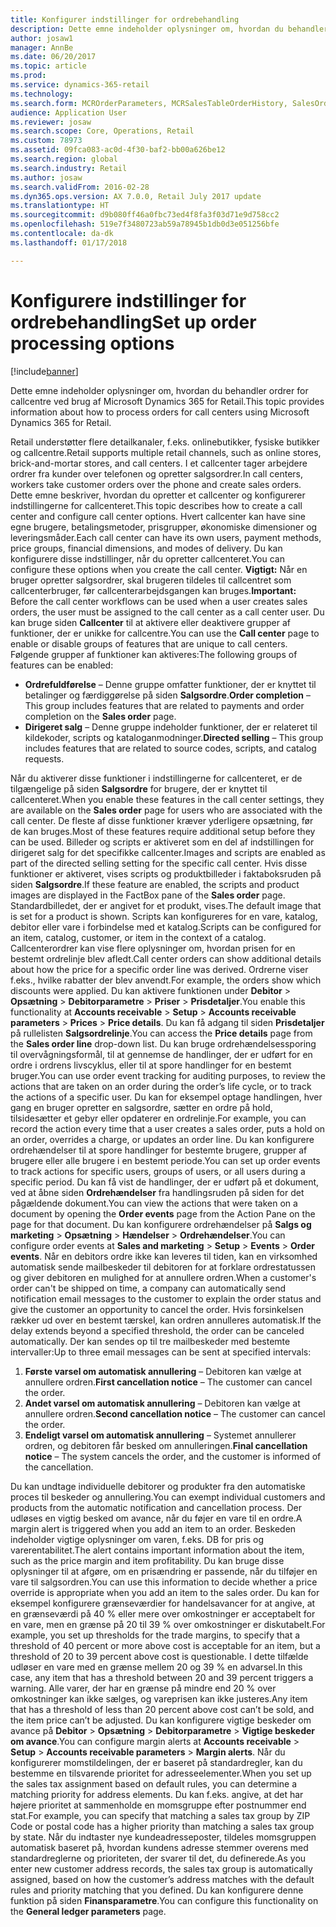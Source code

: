 ```yaml
---
title: Konfigurer indstillinger for ordrebehandling
description: Dette emne indeholder oplysninger om, hvordan du behandler ordrer for callcentre ved brug af Microsoft Dynamics 365 for Retail.
author: josaw1
manager: AnnBe
ms.date: 06/20/2017
ms.topic: article
ms.prod: 
ms.service: dynamics-365-retail
ms.technology: 
ms.search.form: MCROrderParameters, MCRSalesTableOrderHistory, SalesOrderProcessingWorkspace
audience: Application User
ms.reviewer: josaw
ms.search.scope: Core, Operations, Retail
ms.custom: 78973
ms.assetid: 09fca083-ac0d-4f30-baf2-bb00a626be12
ms.search.region: global
ms.search.industry: Retail
ms.author: josaw
ms.search.validFrom: 2016-02-28
ms.dyn365.ops.version: AX 7.0.0, Retail July 2017 update
ms.translationtype: HT
ms.sourcegitcommit: d9b080ff46a0fbc73ed4f8fa3f03d71e9d758cc2
ms.openlocfilehash: 519e7f3480723ab59a78945b1db0d3e051256bfe
ms.contentlocale: da-dk
ms.lasthandoff: 01/17/2018

---
```


# <a name="set-up-order-processing-options"></a><span data-ttu-id="cb50f-103">Konfigurere indstillinger for ordrebehandling</span><span class="sxs-lookup"><span data-stu-id="cb50f-103">Set up order processing options</span></span>

[!include[banner](includes/banner.md)]


<span data-ttu-id="cb50f-104">Dette emne indeholder oplysninger om, hvordan du behandler ordrer for callcentre ved brug af Microsoft Dynamics 365 for Retail.</span><span class="sxs-lookup"><span data-stu-id="cb50f-104">This topic provides information about how to process orders for call centers using Microsoft Dynamics 365 for Retail.</span></span> 

<span data-ttu-id="cb50f-105">Retail understøtter flere detailkanaler, f.eks. onlinebutikker, fysiske butikker og callcentre.</span><span class="sxs-lookup"><span data-stu-id="cb50f-105">Retail supports multiple retail channels, such as online stores, brick-and-mortar stores, and call centers.</span></span> <span data-ttu-id="cb50f-106">I et callcenter tager arbejdere ordrer fra kunder over telefonen og opretter salgsordrer.</span><span class="sxs-lookup"><span data-stu-id="cb50f-106">In call centers, workers take customer orders over the phone and create sales orders.</span></span> <span data-ttu-id="cb50f-107">Dette emne beskriver, hvordan du opretter et callcenter og konfigurerer indstillingerne for callcenteret.</span><span class="sxs-lookup"><span data-stu-id="cb50f-107">This topic describes how to create a call center and configure call center options.</span></span> <span data-ttu-id="cb50f-108">Hvert callcenter kan have sine egne brugere, betalingsmetoder, prisgrupper, økonomiske dimensioner og leveringsmåder.</span><span class="sxs-lookup"><span data-stu-id="cb50f-108">Each call center can have its own users, payment methods, price groups, financial dimensions, and modes of delivery.</span></span> <span data-ttu-id="cb50f-109">Du kan konfigurere disse indstillinger, når du opretter callcenteret.</span><span class="sxs-lookup"><span data-stu-id="cb50f-109">You can configure these options when you create the call center.</span></span> <span data-ttu-id="cb50f-110">**Vigtigt:** Når en bruger opretter salgsordrer, skal brugeren tildeles til callcentret som callcenterbruger, før callcenterarbejdsgangen kan bruges.</span><span class="sxs-lookup"><span data-stu-id="cb50f-110">**Important:** Before the call center workflows can be used when a user creates sales orders, the user must be assigned to the call center as a call center user.</span></span> <span data-ttu-id="cb50f-111">Du kan bruge siden **Callcenter** til at aktivere eller deaktivere grupper af funktioner, der er unikke for callcentre.</span><span class="sxs-lookup"><span data-stu-id="cb50f-111">You can use the **Call center** page to enable or disable groups of features that are unique to call centers.</span></span> <span data-ttu-id="cb50f-112">Følgende grupper af funktioner kan aktiveres:</span><span class="sxs-lookup"><span data-stu-id="cb50f-112">The following groups of features can be enabled:</span></span>

-   <span data-ttu-id="cb50f-113">**Ordrefuldførelse** – Denne gruppe omfatter funktioner, der er knyttet til betalinger og færdiggørelse på siden **Salgsordre**.</span><span class="sxs-lookup"><span data-stu-id="cb50f-113">**Order completion** – This group includes features that are related to payments and order completion on the **Sales order** page.</span></span>
-   <span data-ttu-id="cb50f-114">**Dirigeret salg** – Denne gruppe indeholder funktioner, der er relateret til kildekoder, scripts og kataloganmodninger.</span><span class="sxs-lookup"><span data-stu-id="cb50f-114">**Directed selling** – This group includes features that are related to source codes, scripts, and catalog requests.</span></span>

<span data-ttu-id="cb50f-115">Når du aktiverer disse funktioner i indstillingerne for callcenteret, er de tilgængelige på siden **Salgsordre** for brugere, der er knyttet til callcenteret.</span><span class="sxs-lookup"><span data-stu-id="cb50f-115">When you enable these features in the call center settings, they are available on the **Sales order** page for users who are associated with the call center.</span></span> <span data-ttu-id="cb50f-116">De fleste af disse funktioner kræver yderligere opsætning, før de kan bruges.</span><span class="sxs-lookup"><span data-stu-id="cb50f-116">Most of these features require additional setup before they can be used.</span></span> <span data-ttu-id="cb50f-117">Billeder og scripts er aktiveret som en del af indstillingen for dirigeret salg for det specifikke callcenter.</span><span class="sxs-lookup"><span data-stu-id="cb50f-117">Images and scripts are enabled as part of the directed selling setting for the specific call center.</span></span> <span data-ttu-id="cb50f-118">Hvis disse funktioner er aktiveret, vises scripts og produktbilleder i faktaboksruden på siden **Salgsordre**.</span><span class="sxs-lookup"><span data-stu-id="cb50f-118">If these feature are enabled, the scripts and product images are displayed in the FactBox pane of the **Sales order** page.</span></span> <span data-ttu-id="cb50f-119">Standardbilledet, der er angivet for et produkt, vises.</span><span class="sxs-lookup"><span data-stu-id="cb50f-119">The default image that is set for a product is shown.</span></span> <span data-ttu-id="cb50f-120">Scripts kan konfigureres for en vare, katalog, debitor eller vare i forbindelse med et katalog.</span><span class="sxs-lookup"><span data-stu-id="cb50f-120">Scripts can be configured for an item, catalog, customer, or item in the context of a catalog.</span></span> <span data-ttu-id="cb50f-121">Callcenterordrer kan vise flere oplysninger om, hvordan prisen for en bestemt ordrelinje blev afledt.</span><span class="sxs-lookup"><span data-stu-id="cb50f-121">Call center orders can show additional details about how the price for a specific order line was derived.</span></span> <span data-ttu-id="cb50f-122">Ordrerne viser f.eks., hvilke rabatter der blev anvendt.</span><span class="sxs-lookup"><span data-stu-id="cb50f-122">For example, the orders show which discounts were applied.</span></span> <span data-ttu-id="cb50f-123">Du kan aktivere funktionen under **Debitor** &gt; **Opsætning** &gt; **Debitorparametre** &gt; **Priser** &gt; **Prisdetaljer**.</span><span class="sxs-lookup"><span data-stu-id="cb50f-123">You enable this functionality at **Accounts receivable** &gt; **Setup** &gt; **Accounts receivable parameters** &gt; **Prices** &gt; **Price details**.</span></span> <span data-ttu-id="cb50f-124">Du kan få adgang til siden **Prisdetaljer** på rullelisten **Salgsordrelinje**.</span><span class="sxs-lookup"><span data-stu-id="cb50f-124">You can access the **Price details** page from the **Sales order line** drop-down list.</span></span> <span data-ttu-id="cb50f-125">Du kan bruge ordrehændelsessporing til overvågningsformål, til at gennemse de handlinger, der er udført for en ordre i ordrens livscyklus, eller til at spore handlinger for en bestemt bruger.</span><span class="sxs-lookup"><span data-stu-id="cb50f-125">You can use order event tracking for auditing purposes, to review the actions that are taken on an order during the order’s life cycle, or to track the actions of a specific user.</span></span> <span data-ttu-id="cb50f-126">Du kan for eksempel optage handlingen, hver gang en bruger opretter en salgsordre, sætter en ordre på hold, tilsidesætter et gebyr eller opdaterer en ordrelinje.</span><span class="sxs-lookup"><span data-stu-id="cb50f-126">For example, you can record the action every time that a user creates a sales order, puts a hold on an order, overrides a charge, or updates an order line.</span></span> <span data-ttu-id="cb50f-127">Du kan konfigurere ordrehændelser til at spore handlinger for bestemte brugere, grupper af brugere eller alle brugere i en bestemt periode.</span><span class="sxs-lookup"><span data-stu-id="cb50f-127">You can set up order events to track actions for specific users, groups of users, or all users during a specific period.</span></span> <span data-ttu-id="cb50f-128">Du kan få vist de handlinger, der er udført på et dokument, ved at åbne siden **Ordrehændelser** fra handlingsruden på siden for det pågældende dokument.</span><span class="sxs-lookup"><span data-stu-id="cb50f-128">You can view the actions that were taken on a document by opening the **Order events** page from the Action Pane on the page for that document.</span></span> <span data-ttu-id="cb50f-129">Du kan konfigurere ordrehændelser på **Salgs og marketing** &gt; **Opsætning** &gt; **Hændelser** &gt; **Ordrehændelser**.</span><span class="sxs-lookup"><span data-stu-id="cb50f-129">You can configure order events at **Sales and marketing** &gt; **Setup** &gt; **Events** &gt; **Order events**.</span></span> <span data-ttu-id="cb50f-130">Når en debitors ordre ikke kan leveres til tiden, kan en virksomhed automatisk sende mailbeskeder til debitoren for at forklare ordrestatussen og giver debitoren en mulighed for at annullere ordren.</span><span class="sxs-lookup"><span data-stu-id="cb50f-130">When a customer's order can't be shipped on time, a company can automatically send notification email messages to the customer to explain the order status and give the customer an opportunity to cancel the order.</span></span> <span data-ttu-id="cb50f-131">Hvis forsinkelsen rækker ud over en bestemt tærskel, kan ordren annulleres automatisk.</span><span class="sxs-lookup"><span data-stu-id="cb50f-131">If the delay extends beyond a specified threshold, the order can be canceled automatically.</span></span> <span data-ttu-id="cb50f-132">Der kan sendes op til tre mailbeskeder med bestemte intervaller:</span><span class="sxs-lookup"><span data-stu-id="cb50f-132">Up to three email messages can be sent at specified intervals:</span></span>

1.  <span data-ttu-id="cb50f-133">**Første varsel om automatisk annullering** – Debitoren kan vælge at annullere ordren.</span><span class="sxs-lookup"><span data-stu-id="cb50f-133">**First cancellation notice** – The customer can cancel the order.</span></span>
2.  <span data-ttu-id="cb50f-134">**Andet varsel om automatisk annullering** – Debitoren kan vælge at annullere ordren.</span><span class="sxs-lookup"><span data-stu-id="cb50f-134">**Second cancellation notice** – The customer can cancel the order.</span></span>
3.  <span data-ttu-id="cb50f-135">**Endeligt varsel om automatisk annullering** – Systemet annullerer ordren, og debitoren får besked om annulleringen.</span><span class="sxs-lookup"><span data-stu-id="cb50f-135">**Final cancellation notice** – The system cancels the order, and the customer is informed of the cancellation.</span></span>

<span data-ttu-id="cb50f-136">Du kan undtage individuelle debitorer og produkter fra den automatiske proces til beskeder og annullering.</span><span class="sxs-lookup"><span data-stu-id="cb50f-136">You can exempt individual customers and products from the automatic notification and cancellation process.</span></span> <span data-ttu-id="cb50f-137">Der udløses en vigtig besked om avance, når du føjer en vare til en ordre.</span><span class="sxs-lookup"><span data-stu-id="cb50f-137">A margin alert is triggered when you add an item to an order.</span></span> <span data-ttu-id="cb50f-138">Beskeden indeholder vigtige oplysninger om varen, f.eks. DB for pris og varerentabilitet.</span><span class="sxs-lookup"><span data-stu-id="cb50f-138">The alert contains important information about the item, such as the price margin and item profitability.</span></span> <span data-ttu-id="cb50f-139">Du kan bruge disse oplysninger til at afgøre, om en prisændring er passende, når du tilføjer en vare til salgsordren.</span><span class="sxs-lookup"><span data-stu-id="cb50f-139">You can use this information to decide whether a price override is appropriate when you add an item to the sales order.</span></span> <span data-ttu-id="cb50f-140">Du kan for eksempel konfigurere grænseværdier for handelsavancer for at angive, at en grænseværdi på 40 % eller mere over omkostninger er acceptabelt for en vare, men en grænse på 20 til 39 % over omkostninger er diskutabelt.</span><span class="sxs-lookup"><span data-stu-id="cb50f-140">For example, you set up thresholds for the trade margins, to specify that a threshold of 40 percent or more above cost is acceptable for an item, but a threshold of 20 to 39 percent above cost is questionable.</span></span> <span data-ttu-id="cb50f-141">I dette tilfælde udløser en vare med en grænse mellem 20 og 39 % en advarsel.</span><span class="sxs-lookup"><span data-stu-id="cb50f-141">In this case, any item that has a threshold between 20 and 39 percent triggers a warning.</span></span> <span data-ttu-id="cb50f-142">Alle varer, der har en grænse på mindre end 20 % over omkostninger kan ikke sælges, og vareprisen kan ikke justeres.</span><span class="sxs-lookup"><span data-stu-id="cb50f-142">Any item that has a threshold of less than 20 percent above cost can’t be sold, and the item price can’t be adjusted.</span></span> <span data-ttu-id="cb50f-143">Du kan konfigurere vigtige beskeder om avance på **Debitor** &gt; **Opsætning** &gt; **Debitorparametre** &gt; **Vigtige beskeder om avance**.</span><span class="sxs-lookup"><span data-stu-id="cb50f-143">You can configure margin alerts at **Accounts receivable** &gt; **Setup** &gt; **Accounts receivable parameters** &gt; **Margin alerts**.</span></span> <span data-ttu-id="cb50f-144">Når du konfigurerer momstildelingen, der er baseret på standardregler, kan du bestemme en tilsvarende prioritet for adresseelementer.</span><span class="sxs-lookup"><span data-stu-id="cb50f-144">When you set up the sales tax assignment based on default rules, you can determine a matching priority for address elements.</span></span> <span data-ttu-id="cb50f-145">Du kan f.eks. angive, at det har højere prioritet at sammenholde en momsgruppe efter postnummer end stat.</span><span class="sxs-lookup"><span data-stu-id="cb50f-145">For example, you can specify that matching a sales tax group by ZIP Code or postal code has a higher priority than matching a sales tax group by state.</span></span> <span data-ttu-id="cb50f-146">Når du indtaster nye kundeadresseposter, tildeles momsgruppen automatisk baseret på, hvordan kundens adresse stemmer overens med standardreglerne og prioriteten, der svarer til det, du definerede.</span><span class="sxs-lookup"><span data-stu-id="cb50f-146">As you enter new customer address records, the sales tax group is automatically assigned, based on how the customer’s address matches with the default rules and priority matching that you defined.</span></span> <span data-ttu-id="cb50f-147">Du kan konfigurere denne funktion på siden **Finansparametre**.</span><span class="sxs-lookup"><span data-stu-id="cb50f-147">You can configure this functionality on the **General ledger parameters** page.</span></span>




